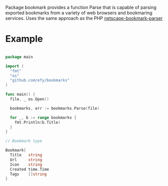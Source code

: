 
Package bookmark provides a function Parse that is capable of parsing exported bookmarks
from a variety of web browsers and bookmaring services. Uses the same approach as
the PHP [netscape-bookmark-parser](https://github.com/kafene/netscape-bookmark-parser)

# Example

```go

package main

import (
  "fmt"
  "os"
  "github.com/efy/bookmarks"
)

func main() {
  file, _ os.Open()

  bookmarks, err := bookmarks.Parse(file)

  for _, b := range bookmarks {
    fmt.Println(b.Title)
  }
}

```

```go
// Bookmark type

Bookmark{
  Title   string
  Url     string
  Icon    string
  Created time.Time
  Tags    []string
}

```

